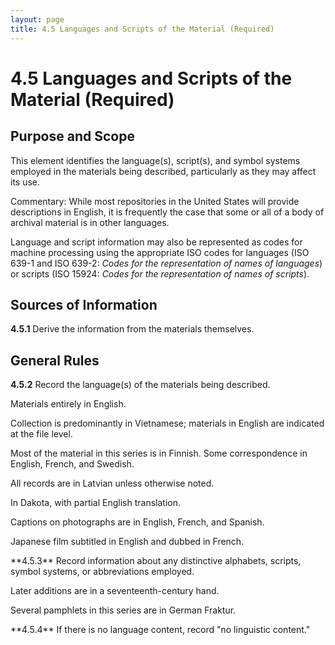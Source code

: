 ```yaml
---
layout: page
title: 4.5 Languages and Scripts of the Material (Required)
---
```

# 4.5 Languages and Scripts of the Material (Required)

## Purpose and Scope

This element identifies the language(s), script(s), and symbol systems employed in the materials being described, particularly as they may affect its use.

Commentary: While most repositories in the United States will provide descriptions in English, it is frequently the case that some or all of a body of archival material is in other languages.

Language and script information may also be represented as codes for machine processing using the appropriate ISO codes for languages (ISO 639-1 and ISO 639-2: _Codes for the representation of names of languages_) or scripts (ISO 15924: _Codes for the representation of names of scripts_).

## Sources of Information

**4.5.1** Derive the information from the materials themselves.

## General Rules

**4.5.2** Record the language(s) of the materials being described.

<p class="dacs-example">Materials entirely in English.</p>
<p class="dacs-example">Collection is predominantly in Vietnamese; materials in English are indicated at the file level.</p>
<p class="dacs-example">Most of the material in this series is in Finnish. Some correspondence in English, French, and Swedish.</p>
<p class="dacs-example">All records are in Latvian unless otherwise noted.</p>
<p class="dacs-example">In Dakota, with partial English translation.</p>
<p class="dacs-example">Captions on photographs are in English, French, and Spanish.</p>
<p class="dacs-example">Japanese film subtitled in English and dubbed in French.</p>
**4.5.3** Record information about any distinctive alphabets, scripts, symbol systems, or abbreviations employed.

<p class="dacs-example">Later additions are in a seventeenth-century hand.</p>
<p class="dacs-example">Several pamphlets in this series are in German Fraktur.</p>
**4.5.4** If there is no language content, record "no linguistic content."

